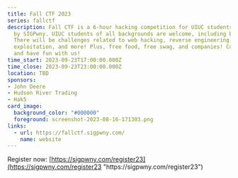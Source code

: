 ```yaml
---
title: Fall CTF 2023
series: fallctf
description: Fall CTF is a 6-hour hacking competition for UIUC students hosted
  by SIGPwny. UIUC students of all backgrounds are welcome, including beginners!
  There will be challenges related to web hacking, reverse engineering, binary
  exploitation, and more! Plus, free food, free swag, and companies! Come learn
  and have fun with us!
time_start: 2023-09-23T17:00:00.000Z
time_close: 2023-09-23T23:00:00.000Z
location: TBD
sponsors:
- John Deere
- Hudson River Trading
- Hak5
card_image:
  background_color: "#000000"
  foreground: screenshot-2023-08-16-171303.png
links:
  - url: https://fallctf.sigpwny.com/
    name: website
---
```

Register now: [https://sigpwny.com/register23](https://sigpwny.com/register23 "https\://sigpwny.com/register23")